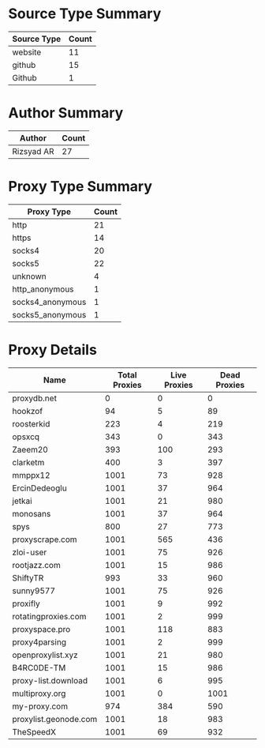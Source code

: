 # Source Type Summary

| Source Type | Count |
|-------------|-------|
| website | 11 |
| github | 15 |
| Github | 1 |


# Author Summary

| Author | Count |
|--------|-------|
| Rizsyad AR | 27 |


# Proxy Type Summary

| Proxy Type | Count |
|------------|-------|
| http | 21 |
| https | 14 |
| socks4 | 20 |
| socks5 | 22 |
| unknown | 4 |
| http_anonymous | 1 |
| socks4_anonymous | 1 |
| socks5_anonymous | 1 |


# Proxy Details

| Name | Total Proxies | Live Proxies | Dead Proxies |
|------|---------------|--------------|---------------|
| proxydb.net | 0 | 0 | 0 |
| hookzof | 94 | 5 | 89 |
| roosterkid | 223 | 4 | 219 |
| opsxcq | 343 | 0 | 343 |
| Zaeem20 | 393 | 100 | 293 |
| clarketm | 400 | 3 | 397 |
| mmppx12 | 1001 | 73 | 928 |
| ErcinDedeoglu | 1001 | 37 | 964 |
| jetkai | 1001 | 21 | 980 |
| monosans | 1001 | 37 | 964 |
| spys | 800 | 27 | 773 |
| proxyscrape.com | 1001 | 565 | 436 |
| zloi-user | 1001 | 75 | 926 |
| rootjazz.com | 1001 | 15 | 986 |
| ShiftyTR | 993 | 33 | 960 |
| sunny9577 | 1001 | 75 | 926 |
| proxifly | 1001 | 9 | 992 |
| rotatingproxies.com | 1001 | 2 | 999 |
| proxyspace.pro | 1001 | 118 | 883 |
| proxy4parsing | 1001 | 2 | 999 |
| openproxylist.xyz | 1001 | 21 | 980 |
| B4RC0DE-TM | 1001 | 15 | 986 |
| proxy-list.download | 1001 | 6 | 995 |
| multiproxy.org | 1001 | 0 | 1001 |
| my-proxy.com | 974 | 384 | 590 |
| proxylist.geonode.com | 1001 | 18 | 983 |
| TheSpeedX | 1001 | 69 | 932 |
